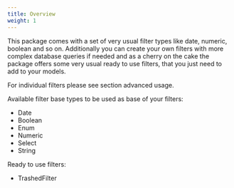 ```yaml
---
title: Overview
weight: 1
---
```


This package comes with a set of very usual filter types like date, numeric, boolean and so on. Additionally
you can create your own filters with more complex database queries if needed and as a cherry on the cake 
the package offers some very usual ready to use filters, that you just need to add to your models.

For individual filters please see section advanced usage.

Available filter base types to be used as base of your filters:
- Date
- Boolean
- Enum
- Numeric
- Select
- String

Ready to use filters:
- TrashedFilter